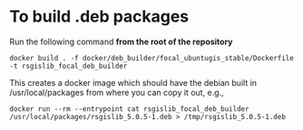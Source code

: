 # To build .deb packages

Run the following command **from the root of the repository**

`docker build . -f docker/deb_builder/focal_ubuntugis_stable/Dockerfile -t rsgislib_focal_deb_builder`

This creates a docker image which should have the debian built in /usr/local/packages from where you can copy it out, e.g.,

`docker run --rm --entrypoint cat rsgislib_focal_deb_builder /usr/local/packages/rsgislib_5.0.5-1.deb > /tmp/rsgislib_5.0.5-1.deb`
